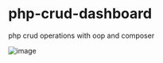 # php-crud-dashboard
php crud operations with oop and composer

![image](https://github.com/H451B/php-crud-dashboard/assets/53710515/0a851141-88a9-488b-a033-d7d234d35be1)
